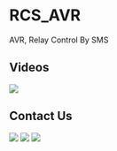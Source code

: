 # RCS_AVR
AVR, Relay Control By SMS

Videos
-------------
[![](https://img.shields.io/badge/RCS-AVR,PART_A-violet)](https://youtu.be/KLH8E3yOOMw)

Contact Us
-------------
[![](https://img.shields.io/badge/E-Mail-yellow)](mailto:aKaReZa75@gmail.com)
[![](https://img.shields.io/badge/You-Tube-red)](https://www.youtube.com/@aKaReZa75)
[![](https://img.shields.io/badge/Linked-in-blue)](https://www.linkedin.com/in/akareza75)
